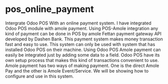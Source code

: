 # pos_online_payment
Intergrate Odoo POS With an online payment system.
I have integrated Odoo POS module with amole payment. Using POS-Amole integration any 
kind of payment can be done in POS by amole Fettan payment gateway API developed by 
Dashen Bank. This payment system makes money transaction fast and easy to use.
This system can only be used with system that has installed Odoo POS on their machine. Using 
Odoo POS Amole payment can easily be integrated just by adding some data to a field. Odoo 
POS have its own setup process that makes this kind of transactions convenient to use.
Amole payment has two ways of making payment. One is the direct Amole Pay and the other is 
Amole Event/Service. We will be showing how to configure and use in this system.
